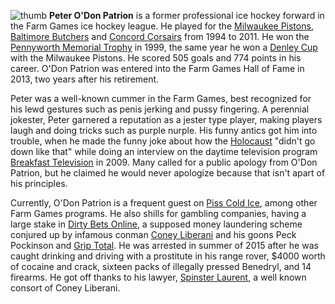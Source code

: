 ![thumb](file_peter_o_don_patrion_jpg)
**Peter O'Don Patrion** is a former professional ice hockey forward in the Farm Games ice hockey league. He played for the [Milwaukee Pistons](milwaukee_pistons), [Baltimore Butchers](#a) and [Concord Corsairs](#a) from 1994 to 2011. He won the [Pennyworth Memorial Trophy](pennyworth_memorial_trophy) in 1999, the same year he won a [Denley Cup](denley_cup) with the Milwaukee Pistons. He scored 505 goals and 774 points in his career. O'Don Patrion was entered into the Farm Games Hall of Fame in 2013, two years after his retirement. 

Peter was a well-known cummer in the Farm Games, best recognized for his lewd gestures such as penis jerking and pussy fingering. A perennial jokester, Peter garnered a reputation as a jester type player, making players laugh and doing tricks such as purple nurple. His funny antics got him into trouble, when he made the funny joke about how the [Holocaust](#a) "didn't go down like that" while doing an interview on the daytime television program [Breakfast Television](#a) in 2009. Many called for a public apology from O'Don Patrion, but he claimed he would never apologize because that isn't apart of his principles.

Currently, O'Don Patrion is a frequent guest on [Piss Cold Ice](#a), among other Farm Games programs. He also shills for gambling companies, having a large stake in [Dirty Bets Online](#a), a supposed money laundering scheme conjured up by infamous conman [Coney Liberani](#a) and his goons Peck Pockinson and [Grip Total](#a). He was arrested in summer of 2015 after he was caught drinking and driving with a prostitute in his range rover, $4000 worth of cocaine and crack, sixteen packs of illegally pressed Benedryl, and 14 firearms. He got off thanks to his lawyer, [Spinster Laurent](#a), a well known consort of Coney Liberani.